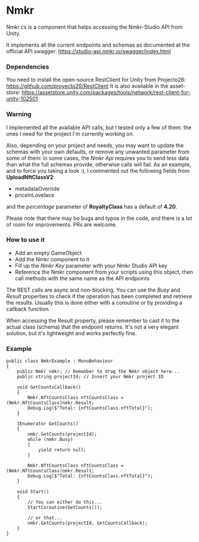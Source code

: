 # Nmkr
Nmkr.cs is a component that helps accessing the Nmkr-Studio API from Unity.

It implements all the current endpoints and schemas as documented at the official API swagger: https://studio-api.nmkr.io/swagger/index.html

### Dependencies
You need to install the open-source RestClient for Unity from Projecto26: https://github.com/proyecto26/RestClient
It is also available in the asset-store: https://assetstore.unity.com/packages/tools/network/rest-client-for-unity-102501

### Warning
I implemented all the available API calls, but I tested only a few of them: the ones I need for the project I'm currently working on.

Also, depending on your project and needs, you may want to update the schemas with your own defaults, or remove any unwanted parameter from some of them: in some cases, the *Nmkr Api* requires you to send less data than what the full schemas provide, otherwise calls will fail.
As an example, and to force you taking a look :), I commented out the following fields from **UploadNftClassV2**:
- metadataOverride
- priceInLovelace

and the *percentage* parameter of **RoyaltyClass** has a default of **4.20**.

Please note that there may be bugs and typos in the code, and there is a lot of room for improvements. PRs are welcome.

### How to use it
- Add an empty GameObject
- Add the Nmkr component to it
- Fill up the *Nmkr Key* parameter with your Nmkr Studio API key
- Reference the Nmkr component from your scripts using this object, then call methods with the same name as the API endpoints

The REST calls are async and non-blocking. You can use the *Busy* and *Result* properties to check if the operation has been completed and retrieve the results.
Usually this is done either with a coroutine or by providing a callback function.

When accessing the Result property, please remember to cast it to the actual class (schema) that the endpoint returns.
It's not a very elegant solution, but it's lightweight and works perfectly fine.

### Example

```
public class NmkrExample : MonoBehaviour
{
    public Nmkr nmkr; // Remember to drag the Nmkr object here...
    public string projectId; // Insert your Nmkr project ID

    void GetCountsCallback()
    {
        Nmkr.NftCountsClass nftCountsClass = (Nmkr.NftCountsClass)nmkr.Result;
        Debug.Log($"Total: {nftCountsClass.nftTotal}");
    }

    IEnumerator GetCounts()
    {
        nmkr.GetCounts(projectId);
        while (nmkr.Busy)
        {
            yield return null;
        }

        Nmkr.NftCountsClass nftCountsClass = (Nmkr.NftCountsClass)nmkr.Result;
        Debug.Log($"Total: {nftCountsClass.nftTotal}");
    }

    void Start()
    {
        // You can either do this...
        StartCoroutine(GetCounts());

        // or that...
        nmkr.GetCounts(projectId, GetCountsCallback);
    }
}
```
